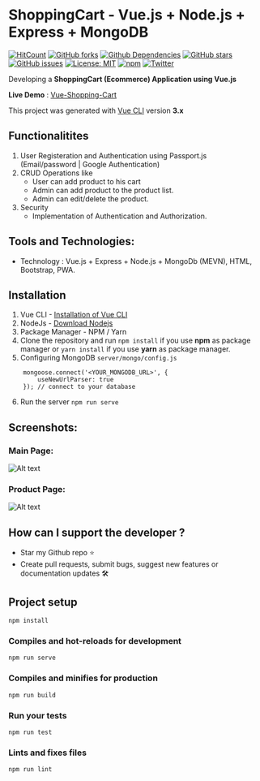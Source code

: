 # ShoppingCart - Vue.js + Node.js + Express + MongoDB

[![HitCount](http://hits.dwyl.io/ikismail/Vue-ShoppingCart.svg)](http://hits.dwyl.io/ikismail/Vue-ShoppingCart)
[![GitHub forks](https://img.shields.io/github/forks/ikismail/Vue-ShoppingCart.svg)](https://github.com/ikismail/Vue-ShoppingCart/network)
[![Github Dependencies](https://david-dm.org/ikismail/Vue-ShoppingCart.svg)](https://david-dm.org/ikismail/Vue-ShoppingCart.svg)
[![GitHub stars](https://img.shields.io/github/stars/ikismail/Vue-ShoppingCart.svg)](https://github.com/ikismail/Vue-ShoppingCart/stargazers)
[![GitHub issues](https://img.shields.io/github/issues/ikismail/Vue-ShoppingCart.svg)](https://github.com/ikismail/Vue-ShoppingCart/issues)
[![License: MIT](https://img.shields.io/badge/License-MIT-green.svg)](https://github.com/ikismail/Vue-ShoppingCart/blob/master/LICENSE)
[![npm](https://img.shields.io/badge/demo-online-brightgreen.svg)](https://vue-shop-cart.herokuapp.com/)
[![Twitter](https://img.shields.io/twitter/url/https/github.com/ikismail/Vue-ShoppingCart.svg?style=social)](https://twitter.com/intent/tweet?text=Wow:&url=https%3A%2F%2Fgithub.com%2Fikismail%2FVue-ShoppingCart)

Developing a **ShoppingCart (Ecommerce) Application using Vue.js**

**Live Demo** : [Vue-Shopping-Cart](#)

This project was generated with [Vue CLI](https://github.com/vuejs/vue-cli) version **3.x**

## Functionalitites
1. User Registeration and Authentication using Passport.js (Email/password | Google Authentication)
2. CRUD Operations like
    * User can add product to his cart
    * Admin can add product to the product list.
    * Admin can edit/delete the product.
3. Security
    * Implementation of Authentication and Authorization.

## Tools and Technologies:
* Technology : Vue.js + Express + Node.js + MongoDb (MEVN), HTML, Bootstrap, PWA.

## Installation

1. Vue CLI - [Installation of Vue CLI](https://cli.vuejs.org/guide/installation.html)
2. NodeJs - [Download Nodejs](https://nodejs.org/en/download/)
3. Package Manager - NPM / Yarn
4. Clone the repository and run `npm install` if you use **npm** as package manager or `yarn install` if you use **yarn** as package manager.
5. Configuring MongoDB `server/mongo/config.js`
```
    mongoose.connect('<YOUR_MONGODB_URL>', {
        useNewUrlParser: true
    }); // connect to your database

```
6. Run the server `npm run serve`

## Screenshots:



### Main Page:
![Alt text](https://image.ibb.co/cF5D6V/screencapture-localhost-8081-2018-10-28-14-33-47.png)

### Product Page:
![Alt text](https://image.ibb.co/iZxh0q/screencapture-localhost-8081-products-2018-10-28-14-34-08.png)

## How can I support the developer ?

* Star my Github repo ⭐
* Create pull requests, submit bugs, suggest new features or documentation updates 🛠

## Project setup
```
npm install
```

### Compiles and hot-reloads for development
```
npm run serve
```

### Compiles and minifies for production
```
npm run build
```

### Run your tests
```
npm run test
```

### Lints and fixes files
```
npm run lint
```
